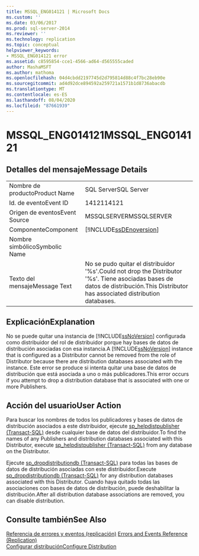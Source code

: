 ```yaml
---
title: MSSQL_ENG014121 | Microsoft Docs
ms.custom: ''
ms.date: 03/06/2017
ms.prod: sql-server-2014
ms.reviewer: ''
ms.technology: replication
ms.topic: conceptual
helpviewer_keywords:
- MSSQL_ENG014121 error
ms.assetid: c8595854-cce1-4566-ad64-d565555caded
author: MashaMSFT
ms.author: mathoma
ms.openlocfilehash: 04d4cbdd2197745d2d795814d88c4f7bc28eb90e
ms.sourcegitcommit: ad4d92dce894592a259721a1571b1d8736abacdb
ms.translationtype: MT
ms.contentlocale: es-ES
ms.lasthandoff: 08/04/2020
ms.locfileid: "87661939"
---
```

# <a name="mssql_eng014121"></a><span data-ttu-id="aaa5a-102">MSSQL_ENG014121</span><span class="sxs-lookup"><span data-stu-id="aaa5a-102">MSSQL_ENG014121</span></span>
    
## <a name="message-details"></a><span data-ttu-id="aaa5a-103">Detalles del mensaje</span><span class="sxs-lookup"><span data-stu-id="aaa5a-103">Message Details</span></span>  
  
|||  
|-|-|  
|<span data-ttu-id="aaa5a-104">Nombre de producto</span><span class="sxs-lookup"><span data-stu-id="aaa5a-104">Product Name</span></span>|<span data-ttu-id="aaa5a-105">SQL Server</span><span class="sxs-lookup"><span data-stu-id="aaa5a-105">SQL Server</span></span>|  
|<span data-ttu-id="aaa5a-106">Id. de evento</span><span class="sxs-lookup"><span data-stu-id="aaa5a-106">Event ID</span></span>|<span data-ttu-id="aaa5a-107">14121</span><span class="sxs-lookup"><span data-stu-id="aaa5a-107">14121</span></span>|  
|<span data-ttu-id="aaa5a-108">Origen de eventos</span><span class="sxs-lookup"><span data-stu-id="aaa5a-108">Event Source</span></span>|<span data-ttu-id="aaa5a-109">MSSQLSERVER</span><span class="sxs-lookup"><span data-stu-id="aaa5a-109">MSSQLSERVER</span></span>|  
|<span data-ttu-id="aaa5a-110">Componente</span><span class="sxs-lookup"><span data-stu-id="aaa5a-110">Component</span></span>|[!INCLUDE[ssDEnoversion](../../includes/ssdenoversion-md.md)]|  
|<span data-ttu-id="aaa5a-111">Nombre simbólico</span><span class="sxs-lookup"><span data-stu-id="aaa5a-111">Symbolic Name</span></span>||  
|<span data-ttu-id="aaa5a-112">Texto del mensaje</span><span class="sxs-lookup"><span data-stu-id="aaa5a-112">Message Text</span></span>|<span data-ttu-id="aaa5a-113">No se pudo quitar el distribuidor '%s'.</span><span class="sxs-lookup"><span data-stu-id="aaa5a-113">Could not drop the Distributor '%s'.</span></span> <span data-ttu-id="aaa5a-114">Tiene asociadas bases de datos de distribución.</span><span class="sxs-lookup"><span data-stu-id="aaa5a-114">This Distributor has associated distribution databases.</span></span>|  
  
## <a name="explanation"></a><span data-ttu-id="aaa5a-115">Explicación</span><span class="sxs-lookup"><span data-stu-id="aaa5a-115">Explanation</span></span>  
 <span data-ttu-id="aaa5a-116">No se puede quitar una instancia de [!INCLUDE[ssNoVersion](../../includes/ssnoversion-md.md)] configurada como distribuidor del rol de distribuidor porque hay bases de datos de distribución asociadas con esa instancia.</span><span class="sxs-lookup"><span data-stu-id="aaa5a-116">A [!INCLUDE[ssNoVersion](../../includes/ssnoversion-md.md)] instance that is configured as a Distributor cannot be removed from the role of Distributor because there are distribution databases associated with the instance.</span></span> <span data-ttu-id="aaa5a-117">Este error se produce si intenta quitar una base de datos de distribución que está asociada a uno o más publicadores.</span><span class="sxs-lookup"><span data-stu-id="aaa5a-117">This error occurs if you attempt to drop a distribution database that is associated with one or more Publishers.</span></span>  
  
## <a name="user-action"></a><span data-ttu-id="aaa5a-118">Acción del usuario</span><span class="sxs-lookup"><span data-stu-id="aaa5a-118">User Action</span></span>  
 <span data-ttu-id="aaa5a-119">Para buscar los nombres de todos los publicadores y bases de datos de distribución asociados a este distribuidor, ejecute [sp_helpdistpublisher &#40;Transact-SQL&#41;](/sql/relational-databases/system-stored-procedures/sp-helpdistpublisher-transact-sql) desde cualquier base de datos del distribuidor.</span><span class="sxs-lookup"><span data-stu-id="aaa5a-119">To find the names of any Publishers and distribution databases associated with this Distributor, execute [sp_helpdistpublisher &#40;Transact-SQL&#41;](/sql/relational-databases/system-stored-procedures/sp-helpdistpublisher-transact-sql) from any database on the Distributor.</span></span>  
  
 <span data-ttu-id="aaa5a-120">Ejecute [sp_dropdistributiondb &#40;Transact-SQL&#41;](/sql/relational-databases/system-stored-procedures/sp-dropdistributiondb-transact-sql) para todas las bases de datos de distribución asociadas con este distribuidor.</span><span class="sxs-lookup"><span data-stu-id="aaa5a-120">Execute [sp_dropdistributiondb &#40;Transact-SQL&#41;](/sql/relational-databases/system-stored-procedures/sp-dropdistributiondb-transact-sql) for any distribution databases associated with this Distributor.</span></span> <span data-ttu-id="aaa5a-121">Cuando haya quitado todas las asociaciones con bases de datos de distribución, puede deshabilitar la distribución.</span><span class="sxs-lookup"><span data-stu-id="aaa5a-121">After all distribution database associations are removed, you can disable distribution.</span></span>  
  
## <a name="see-also"></a><span data-ttu-id="aaa5a-122">Consulte también</span><span class="sxs-lookup"><span data-stu-id="aaa5a-122">See Also</span></span>  
 <span data-ttu-id="aaa5a-123">[Referencia de errores y eventos &#40;replicación&#41;](errors-and-events-reference-replication.md) </span><span class="sxs-lookup"><span data-stu-id="aaa5a-123">[Errors and Events Reference &#40;Replication&#41;](errors-and-events-reference-replication.md) </span></span>  
 [<span data-ttu-id="aaa5a-124">Configurar distribución</span><span class="sxs-lookup"><span data-stu-id="aaa5a-124">Configure Distribution</span></span>](configure-distribution.md)  
  
  
